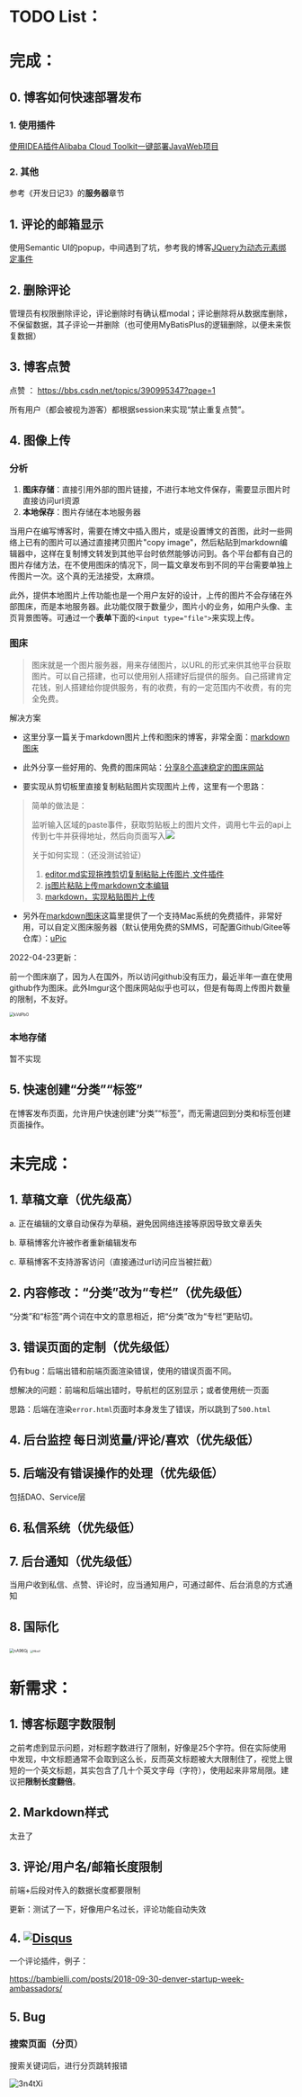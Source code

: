 # TODO List：

# 完成：

## 0. 博客如何快速部署发布

### 1. 使用插件

[使用IDEA插件Alibaba Cloud Toolkit一键部署JavaWeb项目](https://www.bilibili.com/video/BV1ga4y1474K?from=search&seid=14287346503286530686)



### 2. 其他

参考《开发日记3》的**服务器**章节



## 1. 评论的邮箱显示

使用Semantic UI的popup，中间遇到了坑，参考我的博客[JQuery为动态元素绑定事件](https://blog.csdn.net/weixin_43146572/article/details/119153445?spm=1001.2014.3001.5501)



## 2. 删除评论

管理员有权限删除评论，评论删除时有确认框modal；评论删除将从数据库删除，不保留数据，其子评论一并删除（也可使用MyBatisPlus的逻辑删除，以便未来恢复数据）



## 3. 博客点赞

点赞 ： https://bbs.csdn.net/topics/390995347?page=1

所有用户（都会被视为游客）都根据session来实现“禁止重复点赞”。



## 4. 图像上传

### 分析

1. **图床存储**：直接引用外部的图片链接，不进行本地文件保存，需要显示图片时直接访问url资源
2. **本地保存**：图片存储在本地服务器

当用户在编写博客时，需要在博文中插入图片，或是设置博文的首图，此时一些网络上已有的图片可以通过直接拷贝图片"copy image"，然后粘贴到markdown编辑器中，这样在复制博文转发到其他平台时依然能够访问到。各个平台都有自己的图片存储方法，在不使用图床的情况下，同一篇文章发布到不同的平台需要单独上传图片一次。这个真的无法接受，太麻烦。

此外，提供本地图片上传功能也是一个用户友好的设计，上传的图片不会存储在外部图床，而是本地服务器。此功能仅限于数量少，图片小的业务，如用户头像、主页背景图等。可通过一个**表单**下面的``<input type="file">``来实现上传。



### 图床

> 图床就是一个图片服务器，用来存储图片，以URL的形式来供其他平台获取图片。可以自己搭建，也可以使用别人搭建好后提供的服务。自己搭建肯定花钱，别人搭建给你提供服务，有的收费，有的一定范围内不收费，有的完全免费。



解决方案

- 这里分享一篇关于markdown图片上传和图床的博客，非常全面：[markdown图床](https://www.jianshu.com/p/ea1eb11db63f)

- 此外分享一些好用的、免费的图床网站：[分享8个高速稳定的图床网站](https://www.jianshu.com/p/c35091dcba84)

- 要实现从剪切板里直接复制粘贴图片实现图片上传，这里有一个思路：

> 简单的做法是：
>
> 监听输入区域的paste事件，获取剪贴板上的图片文件，调用七牛云的api上传到七牛并获得地址，然后向页面写入<img src="xxxx">
>
> 关于如何实现：（还没测试验证）
>
> 1. [editor.md实现拖拽剪切复制粘贴上传图片,文件插件](https://blog.csdn.net/weixin_37335761/article/details/102695967)
> 2. [js图片粘贴上传markdown文本编辑](https://blog.csdn.net/qq_43923045/article/details/113828461)
> 3. [markdown，实现粘贴图片上传](https://blog.csdn.net/jiangdaquan/article/details/113643293)

- 另外在[markdown图床](https://www.jianshu.com/p/ea1eb11db63f)这篇里提供了一个支持Mac系统的免费插件，非常好用，可以自定义图床服务器（默认使用免费的SMMS，可配置Github/Gitee等仓库）：[uPic](https://blog.svend.cc/upic/)



2022-04-23更新：

前一个图床崩了，因为人在国外，所以访问github没有压力，最近半年一直在使用github作为图床。此外Imgur这个图床网站似乎也可以，但是有每周上传图片数量的限制，不友好。

<img src="https://cdn.jsdelivr.net/gh/zewei94yomi/ImageLoader@master/uPic/kVdPbO.png" alt="kVdPbO" style="zoom:50%;" />



### 本地存储

暂不实现

## 5. 快速创建“分类”“标签”

在博客发布页面，允许用户快速创建“分类”“标签”，而无需退回到分类和标签创建页面操作。



# 未完成：

## 1. 草稿文章（优先级高）

a. 正在编辑的文章自动保存为草稿，避免因网络连接等原因导致文章丢失

b. 草稿博客允许被作者重新编辑发布

c. 草稿博客不支持游客访问（直接通过url访问应当被拦截）



## 2. 内容修改：“分类”改为“专栏”（优先级低）

“分类”和“标签”两个词在中文的意思相近，把“分类”改为“专栏”更贴切。



## 3. 错误页面的定制（优先级低）

仍有bug：后端出错和前端页面渲染错误，使用的错误页面不同。

想解决的问题：前端和后端出错时，导航栏的区别显示；或者使用统一页面

思路：后端在渲染``error.html``页面时本身发生了错误，所以跳到了``500.html``



## 4. 后台监控 每日浏览量/评论/喜欢（优先级低）



## 5. 后端没有错误操作的处理（优先级低）

包括DAO、Service层



## 6. 私信系统（优先级低）



## 7. 后台通知（优先级低）

当用户收到私信、点赞、评论时，应当通知用户，可通过邮件、后台消息的方式通知



## 8. 国际化

<img src="https://cdn.jsdelivr.net/gh/zewei94yomi/ImageLoader@master/uPic/nA96Gj.png" alt="nA96Gj" style="zoom:50%;" />

<img src="https://cdn.jsdelivr.net/gh/zewei94yomi/ImageLoader@master/uPic/f4loeY.png" alt="f4loeY" style="zoom: 33%;" />







# 新需求：

## 1. 博客标题字数限制

之前考虑到显示问题，对标题字数进行了限制，好像是25个字符。但在实际使用中发现，中文标题通常不会取到这么长，反而英文标题被大大限制住了，视觉上很短的一个英文标题，其实包含了几十个英文字母（字符），使用起来非常局限。建议把**限制长度翻倍**。



## 2. Markdown样式

太丑了



## 3. 评论/用户名/邮箱长度限制

前端+后段对传入的数据长度都要限制

更新：测试了一下，好像用户名过长，评论功能自动失效



## 4. [![Disqus](https://c.disquscdn.com/next/current/marketing/assets/img/brand/disqus-logo-blue.svg)](https://disqus.com/)

一个评论插件，例子：

https://bambielli.com/posts/2018-09-30-denver-startup-week-ambassadors/



## 5. Bug

### 搜索页面（分页）

搜索关键词后，进行分页跳转报错

![3n4tXi](https://cdn.jsdelivr.net/gh/zewei94yomi/ImageLoader@master/uPic/3n4tXi.png)
